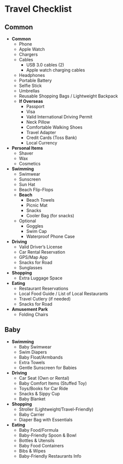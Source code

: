 # Travel Checklist

## Common

- **Common**
  - Phone
  - Apple Watch
  - Chargers
  - Cables
    - USB 3.0 cables (2)
    - Apple watch charging cables
  - Headphones
  - Portable Battery
  - Selfie Stick
  - Umbrellas
  - Reusable Shopping Bags / Lightweight Backpack
  - **If Overseas**
    - Passport
    - Visa
    - Valid International Driving Permit
    - Neck Pillow
    - Comfortable Walking Shoes
    - Travel Adapter
    - Credit Cards (Toss Bank)
    - Local Currency
- **Personal Items**
  - Shaver
  - Wax
  - Cosmetics
- **Swimming**
  - Swimwear
  - Sunscreen
  - Sun Hat
  - Beach Flip-Flops
  - **Beach**
    - Beach Towels
    - Picnic Mat
    - Snacks
    - Cooler Bag (for snacks)
  - Optional
    - Goggles
    - Swim Cap
    - Waterproof Phone Case
- **Driving**
  - Valid Driver’s License
  - Car Rental Reservation
  - GPS/Map App
  - Snacks for Road
  - Sunglasses
- **Shopping**
  - Extra Luggage Space
- **Eating**
  - Restaurant Reservations
  - Local Food Guide / List of Local Restaurants
  - Travel Cutlery (if needed)
  - Snacks for Road
- **Amusement Park**
  - Folding Chairs

## Baby

- **Swimming**
  - Baby Swimwear
  - Swim Diapers
  - Baby Float/Armbands
  - Extra Towels
  - Gentle Sunscreen for Babies
- **Driving**
  - Car Seat (Own or Rental)
  - Baby Comfort Items (Stuffed Toy)
  - Toys/Books for Car Ride
  - Snacks & Sippy Cup
  - Baby Blanket
- **Shopping**
  - Stroller (Lightweight/Travel-Friendly)
  - Baby Carrier
  - Diaper Bag with Essentials
- **Eating**
  - Baby Food/Formula
  - Baby-Friendly Spoon & Bowl
  - Bottles & Utensils
  - Baby Food Containers
  - Bibs & Wipes
  - Baby-Friendly Restaurants Info

